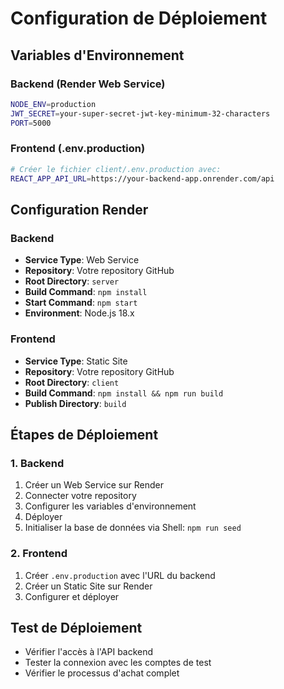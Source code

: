 # Configuration de Déploiement

## Variables d'Environnement

### Backend (Render Web Service)
```bash
NODE_ENV=production
JWT_SECRET=your-super-secret-jwt-key-minimum-32-characters
PORT=5000
```

### Frontend (.env.production)
```bash
# Créer le fichier client/.env.production avec:
REACT_APP_API_URL=https://your-backend-app.onrender.com/api
```

## Configuration Render

### Backend
- **Service Type**: Web Service
- **Repository**: Votre repository GitHub
- **Root Directory**: `server`
- **Build Command**: `npm install`
- **Start Command**: `npm start`
- **Environment**: Node.js 18.x

### Frontend
- **Service Type**: Static Site
- **Repository**: Votre repository GitHub  
- **Root Directory**: `client`
- **Build Command**: `npm install && npm run build`
- **Publish Directory**: `build`

## Étapes de Déploiement

### 1. Backend
1. Créer un Web Service sur Render
2. Connecter votre repository
3. Configurer les variables d'environnement
4. Déployer
5. Initialiser la base de données via Shell: `npm run seed`

### 2. Frontend
1. Créer `.env.production` avec l'URL du backend
2. Créer un Static Site sur Render
3. Configurer et déployer

## Test de Déploiement
- Vérifier l'accès à l'API backend
- Tester la connexion avec les comptes de test
- Vérifier le processus d'achat complet
